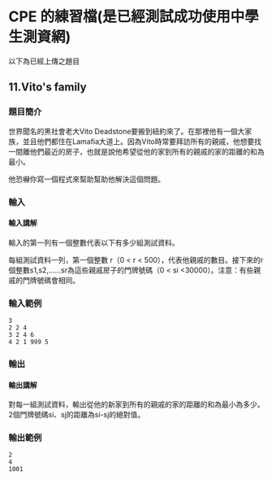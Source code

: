 # CPE 的練習檔(是已經測試成功使用中學生測資網)
以下為已經上傳之題目

## 11.Vito's family
### 題目簡介
世界聞名的黑社會老大Vito Deadstone要搬到紐約來了。在那裡他有一個大家族，並且他們都住在Lamafia大道上。因為Vito時常要拜訪所有的親戚，他想要找一間離他們最近的房子，也就是說他希望從他的家到所有的親戚的家的距離的和為最小。

他恐嚇你寫一個程式來幫助幫助他解決這個問題。
### 輸入
#### 輸入講解
輸入的第一列有一個整數代表以下有多少組測試資料。

每組測試資料一列，第一個整數 r（0 < r < 500），代表他親戚的數目。接下來的r個整數s1,s2,......sr為這些親戚房子的門牌號碼（0 < si <30000）。注意：有些親戚的門牌號碼會相同。
### 輸入範例
```
3
2 2 4
3 2 4 6
4 2 1 999 5
```
### 輸出
#### 輸出講解
對每一組測試資料，輸出從他的新家到所有的親戚的家的距離的和為最小為多少。2個門牌號碼si、sj的距離為si-sj的絕對值。
### 輸出範例
```
2
4
1001
```